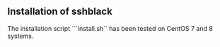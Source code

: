 Installation of sshblack
------------------------

The installation script ```install.sh`` has been tested on CentOS 7 and 8 systems.
